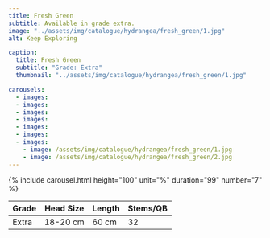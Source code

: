 ```yaml
---
title: Fresh Green
subtitle: Available in grade extra.
image: "../assets/img/catalogue/hydrangea/fresh_green/1.jpg"
alt: Keep Exploring

caption: 
  title: Fresh Green
  subtitle: "Grade: Extra"
  thumbnail: "../assets/img/catalogue/hydrangea/fresh_green/1.jpg"

carousels:
  - images: 
  - images: 
  - images:
  - images:  
  - images: 
  - images: 
  - images: 
    - image: /assets/img/catalogue/hydrangea/fresh_green/1.jpg
    - image: /assets/img/catalogue/hydrangea/fresh_green/2.jpg
---
```


{% include carousel.html height="100" unit="%" duration="99" number="7" %}

| Grade | Head Size | Length | Stems/QB |
|-------|-----------|--------|----------|
| Extra |  18-20 cm | 60 cm  |    32    |